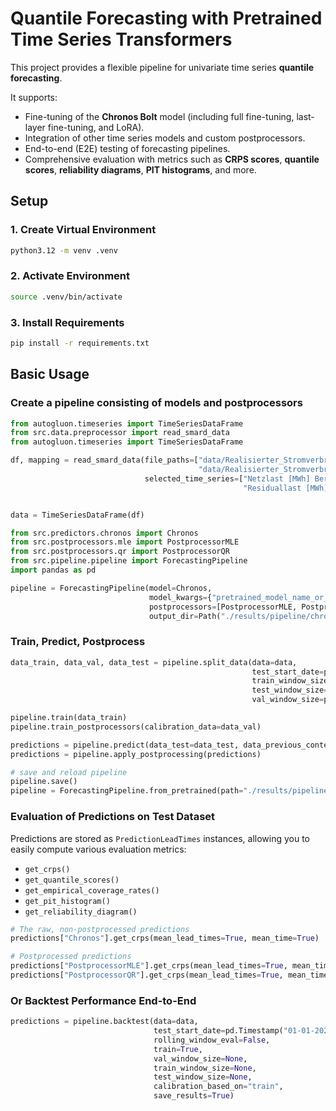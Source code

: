 # Quantile Forecasting with Pretrained Time Series Transformers

This project provides a flexible pipeline for univariate time series **quantile forecasting**.

It supports:
- Fine-tuning of the **Chronos Bolt** model (including full fine-tuning, last-layer fine-tuning, and LoRA).
- Integration of other time series models and custom postprocessors.
- End-to-end (E2E) testing of forecasting pipelines.
- Comprehensive evaluation with metrics such as **CRPS scores**, **quantile scores**, **reliability diagrams**, **PIT histograms**, and more.


## Setup

### 1. Create Virtual Environment
```bash
python3.12 -m venv .venv
```

### 2. Activate Environment
```bash
source .venv/bin/activate
```

### 3. Install Requirements
```bash
pip install -r requirements.txt
```


## Basic Usage

### Create a pipeline consisting of models and postprocessors
```python
from autogluon.timeseries import TimeSeriesDataFrame
from src.data.preprocessor import read_smard_data
from autogluon.timeseries import TimeSeriesDataFrame

df, mapping = read_smard_data(file_paths=["data/Realisierter_Stromverbrauch_201501010000_202101010000_Stunde.csv",
                                          "data/Realisierter_Stromverbrauch_202101010000_202504240000_Stunde.csv"],
                              selected_time_series=["Netzlast [MWh] Berechnete Auflösungen", 
                                                    "Residuallast [MWh] Berechnete Auflösungen"])


data = TimeSeriesDataFrame(df)

from src.predictors.chronos import Chronos
from src.postprocessors.mle import PostprocessorMLE
from src.postprocessors.qr import PostprocessorQR
from src.pipeline.pipeline import ForecastingPipeline
import pandas as pd

pipeline = ForecastingPipeline(model=Chronos, 
                               model_kwargs={"pretrained_model_name_or_path": "amazon/chronos-bolt-tiny", "device_map": "mps", "lead_times": [1,4,8,16,32,64], "freq": pd.Timedelta("1h"), "finetuning_type": "full"}, 
                               postprocessors=[PostprocessorMLE, PostprocessorQR],
                               output_dir=Path("./results/pipeline/chronos"))
```

### Train, Predict, Postprocess 

```python
data_train, data_val, data_test = pipeline.split_data(data=data, 
                                                      test_start_date=pd.Timestamp  ("01-01-2022"), 
                                                      train_window_size=None,
                                                      test_window_size=None,
                                                      val_window_size=pd.DateOffset(years=1))

pipeline.train(data_train)
pipeline.train_postprocessors(calibration_data=data_val)

predictions = pipeline.predict(data_test=data_test, data_previous_context=data_val)
predictions = pipeline.apply_postprocessing(predictions)

# save and reload pipeline
pipeline.save()
pipeline = ForecastingPipeline.from_pretrained(path="./results/pipeline/chronos")
```

### Evaluation of Predictions on Test Dataset

Predictions are stored as `PredictionLeadTimes` instances, allowing you to easily compute various evaluation metrics:

- `get_crps()`
- `get_quantile_scores()`
- `get_empirical_coverage_rates()`
- `get_pit_histogram()`
- `get_reliability_diagram()`

```python
# The raw, non-postprocessed predictions
predictions["Chronos"].get_crps(mean_lead_times=True, mean_time=True)

# Postprocessed predictions
predictions["PostprocessorMLE"].get_crps(mean_lead_times=True, mean_time=True)
predictions["PostprocessorQR"].get_crps(mean_lead_times=True, mean_time=True)
```

### Or Backtest Performance End-to-End
```python
predictions = pipeline.backtest(data=data,
                                test_start_date=pd.Timestamp("01-01-2022"),
                                rolling_window_eval=False,
                                train=True,
                                val_window_size=None,
                                train_window_size=None,
                                test_window_size=None,
                                calibration_based_on="train",
                                save_results=True)                              
```
